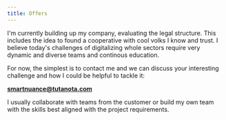 ```yaml
---
title: Offers
---
```


I'm currently building up my company, evaluating the legal structure. This
includes the idea to found a cooperative with cool volks I know and trust. I
believe today's challenges of digitalizing whole sectors require very dynamic
and diverse teams and continous education.

For now, the simplest is to contact me and we can discuss your interesting
challenge and how I could be helpful to tackle it:

**smartnuance@tutanota.com**

I usually collaborate with teams from the customer or build my own team with the
skills best aligned with the project requirements.
